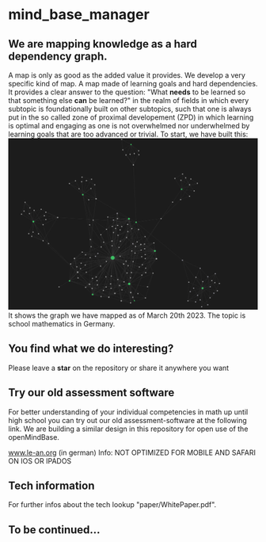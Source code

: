 # mind_base_manager
## We are mapping knowledge as a hard dependency graph.
A map is only as good as the added value it provides. We develop a very specific kind of map. A map made of learning goals and hard dependencies. It provides a clear answer to the question: "What **needs** to be learned so that something else **can** be learned?" in the realm of fields in which every subtopic is foundationally built on other subtopics, such that one is always put in the so called zone of proximal developement (ZPD) in which learning is optimal and engaging as one is not overwhelmed nor underwhelmed by learning goals that are too advanced or trivial.
To start, we have built this:
![](images/germany_math_graph.png)
It shows the graph we have mapped as of March 20th 2023. The topic is school mathematics in Germany.

## You find what we do interesting?
Please leave a **star** on the repository or share it anywhere you want

## Try our old assessment software
For better understanding of your individual competencies in math up until high school you can try out our old assessment-software at the following link.
We are building a similar design in this repository for open use of the openMindBase.

www.le-an.org (in german)
Info: NOT OPTIMIZED FOR MOBILE AND SAFARI ON IOS OR IPADOS

## Tech information
For further infos about the tech lookup "paper/WhitePaper.pdf".

## To be continued...


